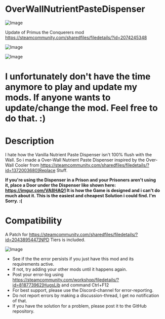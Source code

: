 # OverWallNutrientPasteDispenser

![Image](https://i.imgur.com/buuPQel.png)

Update of Primus the Conquerers mod
https://steamcommunity.com/sharedfiles/filedetails/?id=2074245348

![Image](https://i.imgur.com/pufA0kM.png)

	
![Image](https://i.imgur.com/Z4GOv8H.png)

# I unfortunately don't have the time anymore to play and update my mods. If anyone wants to update/change the mod. Feel free to do that. :)


# Description
 

I hate how the Vanilla Nutrient Paste Dispenser isn't 100% flush with the Wall. So i made a Over-Wall Nutrient Paste Dispenser inspired by the Over-Wall Cooler from https://steamcommunity.com/sharedfiles/filedetails/?id=1372003680]Replace Stuff.

**If you're using the Dispenser in a Prison and your Prisoners aren't using it, place a Door under the Dispenser like shown here: https://imgur.com/VA8HAQ1
It is how the Game is designed and i can't do much about it. This is the easiest and cheapest Solution i could find. I'm Sorry. :(**

# Compatibility
 

A Patch for https://steamcommunity.com/sharedfiles/filedetails/?id=2043895447]NPD Tiers is included.

![Image](https://i.imgur.com/PwoNOj4.png)



-  See if the the error persists if you just have this mod and its requirements active.
-  If not, try adding your other mods until it happens again.
-  Post your error-log using https://steamcommunity.com/workshop/filedetails/?id=818773962]HugsLib and command Ctrl+F12
-  For best support, please use the Discord-channel for error-reporting.
-  Do not report errors by making a discussion-thread, I get no notification of that.
-  If you have the solution for a problem, please post it to the GitHub repository.




